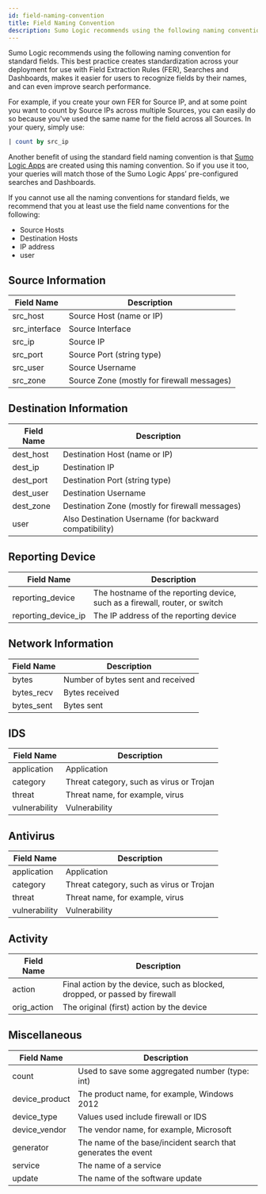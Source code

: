 ```yaml
---
id: field-naming-convention
title: Field Naming Convention
description: Sumo Logic recommends using the following naming convention for standard fields.
---
```



Sumo Logic recommends using the following naming convention for standard fields. This best practice creates standardization across your deployment for use with Field Extraction Rules (FER), Searches and Dashboards, makes it easier for users to recognize fields by their names, and can even improve search performance.

For example, if you create your own FER for Source IP, and at some point you want to count by Source IPs across multiple Sources, you can easily do so because you've used the same name for the field across all Sources. In your query, simply use:

```sql
| count by src_ip
```

Another benefit of using the standard field naming convention is that [Sumo Logic Apps](/docs/get-started/sumo-logic-apps) are created using this naming convention. So if you use it too, your queries will match those of the Sumo Logic Apps’ pre-configured searches and Dashboards.

If you cannot use all the naming conventions for standard fields, we recommend that you at least use the field name conventions for the following:

* Source Hosts
* Destination Hosts
* IP address
* user

## Source Information

| Field Name | Description |
|--|--|
| src_host | Source Host (name or IP) |
| src_interface  | Source Interface |
| src_ip | Source IP |
| src_port | Source Port (string type) |
| src_user | Source Username |
| src_zone | Source Zone (mostly for firewall messages) |

## Destination Information

| Field Name | Description |
|--|--|
| dest_host | Destination Host (name or IP) |
| dest_ip | Destination IP |
| dest_port | Destination Port (string type) |
| dest_user | Destination Username |
| dest_zone | Destination Zone (mostly for firewall messages) |
| user | Also Destination Username (for backward compatibility) |

## Reporting Device

| Field Name | Description |
|--|--|
| reporting_device | The hostname of the reporting device, such as a firewall, router, or switch |
| reporting_device_ip | The IP address of the reporting device |

## Network Information

| Field Name | Description |
|--|--|
| bytes | Number of bytes sent and received |
| bytes_recv | Bytes received |
| bytes_sent | Bytes sent |

## IDS

| Field Name | Description |
|--|--|
| application | Application |
| category | Threat category, such as virus or Trojan |
| threat | Threat name, for example, virus |
| vulnerability  | Vulnerability |

## Antivirus

| Field Name | Description |
|--|--|
| application | Application |
| category | Threat category, such as virus or Trojan |
| threat | Threat name, for example, virus |
| vulnerability  | Vulnerability |

## Activity

| Field Name | Description |
|--|--|
| action | Final action by the device, such as blocked, dropped, or passed by firewall |
| orig_action | The original (first) action by the device |

## Miscellaneous

| Field Name | Description |
|--|--|
| count | Used to save some aggregated number (type: int) |
| device_product | The product name, for example, Windows 2012 |
| device_type | Values used include firewall or IDS |
| device_vendor  | The vendor name, for example, Microsoft |
| generator | The name of the base/incident search that generates the event |
| service | The name of a service |
| update | The name of the software update |
